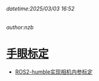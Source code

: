 ###### datetime:2025/03/03 16:52

###### author:nzb

# [手眼标定](https://moveit.picknik.ai/main/doc/examples/hand_eye_calibration/hand_eye_calibration_tutorial.html)

- [ROS2-humble实现相机内参标定](https://www.bilibili.com/read/cv40162282/?opus_fallback=1)